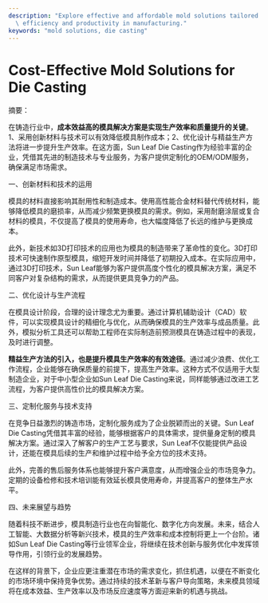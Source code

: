 ```yaml
---
description: "Explore effective and affordable mold solutions tailored for die casting, enhancing\
  \ efficiency and productivity in manufacturing."
keywords: "mold solutions, die casting"
---
```

# Cost-Effective Mold Solutions for Die Casting

摘要：

在铸造行业中，**成本效益高的模具解决方案是实现生产效率和质量提升的关键**。1、采用创新材料与技术可以有效降低模具制作成本；2、优化设计与精益生产方法将进一步提升生产效率。在这方面，Sun Leaf Die Casting作为经验丰富的企业，凭借其先进的制造技术与专业服务，为客户提供定制化的OEM/ODM服务，确保满足市场需求。

一、创新材料和技术的运用

模具的材料直接影响其耐用性和制造成本。使用高性能合金材料替代传统材料，能够降低模具的磨损率，从而减少频繁更换模具的需求。例如，采用耐磨涂层或复合材料的模具，不仅提高了模具的使用寿命，也大幅度降低了长远的维护与更换成本。

此外，新技术如3D打印技术的应用也为模具的制造带来了革命性的变化。3D打印技术可快速制作原型模具，缩短开发时间并降低了初期投入成本。在实际应用中，通过3D打印技术，Sun Leaf能够为客户提供高度个性化的模具解决方案，满足不同客户对复杂结构的需求，从而提供更具竞争力的产品。

二、优化设计与生产流程

在模具设计阶段，合理的设计理念尤为重要。通过计算机辅助设计（CAD）软件，可以实现模具设计的精细化与优化，从而确保模具的生产效率与成品质量。此外，模拟分析工具还可以帮助工程师在实际制造前预测模具在铸造过程中的表现，及时进行调整。

**精益生产方法的引入，也是提升模具生产效率的有效途径**。通过减少浪费、优化工作流程，企业能够在确保质量的前提下，提高生产效率。这种方式不仅适用于大型制造企业，对于中小型企业如Sun Leaf Die Casting来说，同样能够通过改进工艺流程，为客户提供高性价比的模具解决方案。

三、定制化服务与技术支持

在竞争日益激烈的铸造市场，定制化服务成为了企业脱颖而出的关键。Sun Leaf Die Casting凭借其丰富的经验，能够根据客户的具体需求，提供量身定制的模具解决方案。通过深入了解客户的生产工艺与要求，Sun Leaf不仅能提供产品设计，还能在模具后续的生产和维护过程中给予全方位的技术支持。

此外，完善的售后服务体系也能够提升客户满意度，从而增强企业的市场竞争力。定期的设备检修和技术培训能有效延长模具使用寿命，并提高客户的整体生产水平。

四、未来展望与趋势

随着科技不断进步，模具制造行业也在向智能化、数字化方向发展。未来，结合人工智能、大数据分析等新兴技术，模具的生产效率和成本控制将更上一个台阶。诸如Sun Leaf Die Casting等行业领军企业，将继续在技术创新与服务优化中发挥领导作用，引领行业的发展趋势。

在这样的背景下，企业应更注重潜在市场的需求变化，抓住机遇，以便在不断变化的市场环境中保持竞争优势。通过持续的技术革新与客户导向策略，未来模具领域将在成本效益、生产效率以及市场反应速度等方面迎来新的机遇与挑战。
